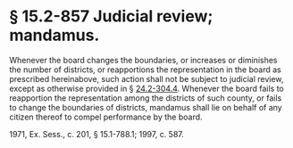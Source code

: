 # § 15.2-857 Judicial review; mandamus.

<p>Whenever the board changes the boundaries, or increases or diminishes the number of districts, or reapportions the representation in the board as prescribed hereinabove, such action shall not be subject to judicial review, except as otherwise provided in § <a href='http://law.lis.virginia.gov/vacode/24.2-304.4/'>24.2-304.4</a>. Whenever the board fails to reapportion the representation among the districts of such county, or fails to change the boundaries of districts, mandamus shall lie on behalf of any citizen thereof to compel performance by the board.</p><p>1971, Ex. Sess., c. 201, § 15.1-788.1; 1997, c. 587.</p>